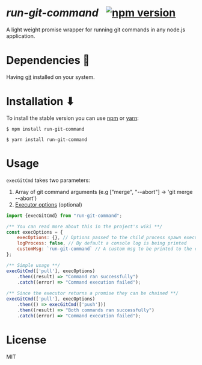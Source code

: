 # _run-git-command_ &nbsp; [![npm version](https://badge.fury.io/js/run-git-command.svg)](https://badge.fury.io/js/run-git-command)

A light weight promise wrapper for running git commands in any node.js application.

# Dependencies 🤝
Having [git](https://git-scm.com/downloads) installed on your system.

# Installation ⬇
To install the stable version you can use [npm](https://npmjs.org/) or [yarn](https://yarnpkg.com/en/): 

```shell
$ npm install run-git-command
```

```shell
$ yarn install run-git-command  
```

# Usage
`execGitCmd` takes two parameters:
1. Array of git command arguments (e.g ["merge", "--abort"] -> 'git merge --abort') 
2. [Executor options]() (optional)
```javascript
import {execGitCmd} from "run-git-command";

/** You can read more about this in the project's wiki **/
const execOptions = {
    execOptions: {}, // Options passed to the child_process spawn executor
    logProcess: false, // By default a console log is being printed
    customMsg: `run-git-command` // A custom msg to be printed to the console
};

/** Simple usage **/
execGitCmd(['pull'], execOptions)
    .then((result) => "Command ran successfully")
    .catch((error) => "Command execution failed");
    
/** Since the executor returns a promise they can be chained **/
execGitCmd(['pull'], execOptions)
    .then(() => execGitCmd(['push']))
    .then((result) => "Both commands ran successfully")
    .catch((error) => "Command execution failed");

```
# License

MIT


